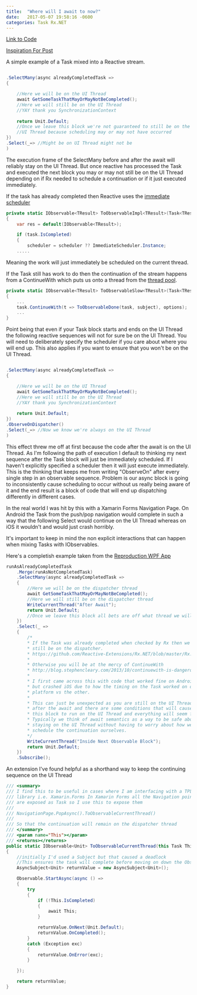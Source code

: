 ```yaml
--- 
title:  "Where will I await to now?"
date:   2017-05-07 19:58:16 -0600
categories: Task Rx.NET
---
```


[Link to Code][PureWeen-Repo] 

[Inspiration For Post][ReactiveUI-Issue]
 
A simple example of a Task mixed into a Reactive stream.
 
```csharp

.SelectMany(async alreadyCompletedTask =>
{

    //Here we will be on the UI Thread
    await GetSomeTaskThatMayOrMayNotBeCompleted();
    //Here we will still be on the UI Thread
    //YAY thank you SynchronizationContext
    
    return Unit.Default;
    //Once we leave this block we're not guaranteed to still be on the
    //UI Thread because scheduling may or may not have occurred
})
.Select(_=> //Might be on UI Thread might not be
)
```

The execution frame of the SelectMany before and after the await will reliably stay on the UI Thread. But once reactive has processed the Task and executed the next block you may or may not still be on the UI Thread depending on if Rx needed to schedule a continuation or if it just executed immediately.

If the task has already completed then Reactive uses the [immediate scheduler][Rx.NET-Immediate]

```csharp
private static IObservable<TResult> ToObservableImpl<TResult>(Task<TResult> task, IScheduler scheduler)
{
    var res = default(IObservable<TResult>);

    if (task.IsCompleted)
    {
        scheduler = scheduler ?? ImmediateScheduler.Instance;
    .....
```

Meaning the work will just immediately be scheduled on the current thread.

If the Task still has work to do then the continuation of the stream happens from a ContinueWith which puts us onto a thread from the [thread pool][Rx.NET-ThreadPool].

```csharp
private static IObservable<TResult> ToObservableSlow<TResult>(Task<TResult> task, IScheduler scheduler)
{
    ...
    task.ContinueWith(t => ToObservableDone(task, subject), options);
    ...
}

```

Point being that even if your Task block starts and ends on the UI Thread the following reactive sequences will not for sure be on the UI Thread. You will need to deliberately specify the scheduler if you care about where you will end up. This also applies if you want to ensure that you won't be on the UI Thread.

```csharp

.SelectMany(async alreadyCompletedTask =>
{

    //Here we will be on the UI Thread
    await GetSomeTaskThatMayOrMayNotBeCompleted();
    //Here we will still be on the UI Thread
    //YAY thank you SynchronizationContext
    
    return Unit.Default; 
})
.ObserveOnDispatcher()
.Select(_=> //Now we know we're always on the UI Thread
)
```

This effect threw me off at first because the code after the await is on the UI Thread. As I'm following the path of execution I default to thinking my next sequence after the Task block will just be immediately scheduled. If I haven't explicitly specified a scheduler then it will just execute immediately. This is the thinking that keeps me from writing "ObserveOn" after every single step in an observable sequence. Problem is our async block is going to inconsistently cause scheduling to occur without us really being aware of it and the end result is a block of code that will end up dispatching differently in different cases. 

In the real world I was hit by this with a Xamarin Forms Navigation Page. On Android the Task from the push/pop navigation would complete in such a way that the following Select would continue on the UI Thread whereas on iOS it wouldn't and would just crash horribly. 

It's important to keep in mind the non explicit interactions that can happen when mixing Tasks with IObservables. 

Here's a completish example taken from the [Reproduction WPF App][PureWeen-Repo]
```csharp
runAsAlreadyCompletedTask
    .Merge(runAsNotCompletedTask)
    .SelectMany(async alreadyCompletedTask =>
    {
        //Here we will be on the dispatcher thread
        await GetSomeTaskThatMayOrMayNotBeCompleted();
        //Here we will still be on the dispatcher thread
        WriteCurrentThread("After Await");
        return Unit.Default;
        //Once we leave this block all bets are off what thread we will be on
    })
    .Select(_ =>
    {
        /*
        * If the Task was already completed when checked by Rx then we will
        * still be on the dispatcher.
        * https://github.com/Reactive-Extensions/Rx.NET/blob/master/Rx.NET/Source/System.Reactive.Linq/Reactive/Threading/Tasks/TaskObservableExtensions.cs#L149
        * 
        * Otherwise you will be at the mercy of ContinueWith 
        * http://blog.stephencleary.com/2013/10/continuewith-is-dangerous-too.html. 
        * 
        * I first came across this with code that worked fine on Android 
        * but crashed iOS due to how the timing on the Task worked on one 
        * platform vs the other. 
        * 
        * This can just be unexpected as you are still on the UI Thread 
        * after the await and there are some conditions that will cause 
        * this block to run on the UI Thread and everything will seem fine. 
        * Typically we think of await semantics as a way to be safe about 
        * staying on the UI Thread without having to worry about how we 
        * schedule the continuation ourselves. 
        */
        WriteCurrentThread("Inside Next Observable Block");
        return Unit.Default;
    })
    .Subscribe();
```

 
An extension I've found helpful as a shorthand way to keep the continuing sequence on the UI Thread

```csharp
/// <summary>
/// I find this to be useful in cases where I am interfacing with a TPL based
/// library i.e. Xamarin.Forms In Xamarin Forms all the Navigation points 
/// are exposed as Task so I use this to expose them 
/// 
/// NavigationPage.PopAsync().ToObservableCurrentThread() 
/// 
/// So that the continuation will remain on the dispatcher thread
/// </summary>
/// <param name="This"></param>
/// <returns></returns>
public static IObservable<Unit> ToObservableCurrentThread(this Task This)
{
    //initially I'd used a Subject but that caused a deadlock
    //This ensures the task will complete before moving on down the Observable
    AsyncSubject<Unit> returnValue = new AsyncSubject<Unit>();

    Observable.StartAsync(async () =>
    {
        try
        {
            if (!This.IsCompleted)
            {
                await This;
            }

            returnValue.OnNext(Unit.Default);
            returnValue.OnCompleted();
        }
        catch (Exception exc)
        {
            returnValue.OnError(exc);
        }

    });

    return returnValue;
} 
```



[PureWeen-Repo]: https://github.com/PureWeen/AwaitThenDo
[ReactiveUI-Issue]:   https://github.com/reactiveui/ReactiveUI/pull/1281
[StephenCleary-ContinueWith]:   http://blog.stephencleary.com/2013/10/continuewith-is-dangerous-too.html
[Rx.NET-SourceLink]:   https://github.com/Reactive-Extensions/Rx.NET/blob/master/Rx.NET/Source/System.Reactive.Linq/Reactive/Threading/Tasks/TaskObservableExtensions.cs#L149
[Rx.NET-Immediate]:https://github.com/Reactive-Extensions/Rx.NET/blob/master/Rx.NET/Source/System.Reactive.Linq/Reactive/Threading/Tasks/TaskObservableExtensions.cs#L155
[Rx.NET-ThreadPool]:https://github.com/Reactive-Extensions/Rx.NET/blob/master/Rx.NET/Source/System.Reactive.Linq/Reactive/Threading/Tasks/TaskObservableExtensions.cs#L187

